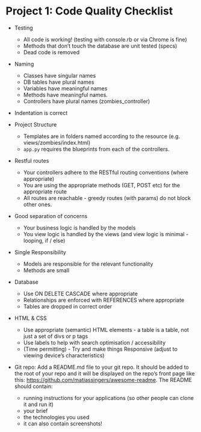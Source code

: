 # Project 1: Code Quality Checklist

- Testing
  - All code is working! (testing with console.rb or via Chrome is fine)
  - Methods that don’t touch the database are unit tested (specs)
  - Dead code is removed

- Naming
  - Classes have singular names
  - DB tables have plural names
  - Variables have meaningful names
  - Methods have meaningful names.
  - Controllers have plural names (zombies_controller)

- Indentation is correct

- Project Structure
  - Templates are in folders named according to the resource (e.g. views/zombies/index.html)
  - `app.py` requires the blueprints from each of the controllers.

- Restful routes
  - Your controllers adhere to the RESTful routing conventions (where appropriate)
  - You are using the appropriate methods (GET, POST etc) for the appropriate route
  - All routes are reachable - greedy routes (with params) do not block other ones.

- Good separation of concerns
  - Your business logic is handled by the models
  - You view logic is handled by the views (and view logic is minimal - looping, if / else)

- Single Responsibility
  - Models are responsible for the relevant functionality
  - Methods are small

- Database
  - Use ON DELETE CASCADE where appropriate
  - Relationships are enforced with REFERENCES where appropriate
  - Tables are dropped in correct order

- HTML & CSS
  - Use appropriate (semantic) HTML elements - a table is a table, not just a set of divs or p tags
  - Use labels to help with search optimisation / accessibility
  - (Time permitting) - Try and make things Responsive (adjust to viewing device’s characteristics)

- Git repo: Add a README.md file to your git repo. It should be added to the root of your repo and it will be displayed on the repo’s front page like this: https://github.com/matiassingers/awesome-readme.
The README should contain:
  - running instructions for your applications (so other people can clone it and run it)
  - your brief
  - the technologies you used
  - it can also contain screenshots!
